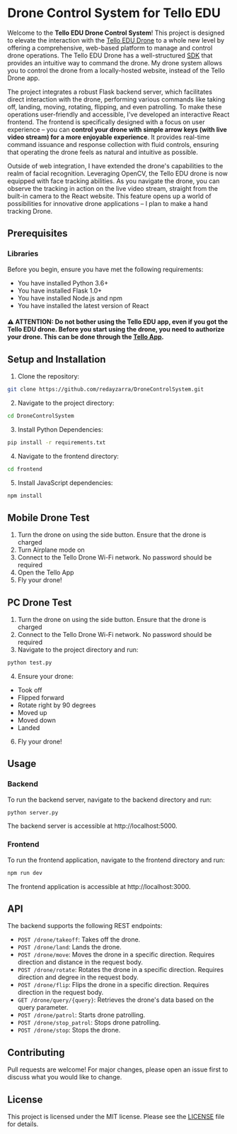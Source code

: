 # Drone Control System for Tello EDU

Welcome to the **Tello EDU Drone Control System**! This project is designed to elevate the interaction with the [Tello EDU Drone](https://www.ryzerobotics.com/tello-edu) to a whole new level by offering a comprehensive, web-based platform to manage and control drone operations. The Tello EDU Drone has a well-structured [SDK](https://dl-cdn.ryzerobotics.com/downloads/Tello/Tello%20SDK%202.0%20User%20Guide.pdf) that provides an intuitive way to command the drone. My drone system allows you to control the drone from a locally-hosted website, instead of the Tello Drone app. 

The project integrates a robust Flask backend server, which facilitates direct interaction with the drone, performing various commands like taking off, landing, moving, rotating, flipping, and even patrolling. To make these operations user-friendly and accessible, I've developed an interactive React frontend. The frontend is specifically designed with a focus on user experience – you can **control your drone with simple arrow keys (with live video stream) for a more enjoyable experience**. It provides real-time command issuance and response collection with fluid controls, ensuring that operating the drone feels as natural and intuitive as possible.

Outside of web integration, I have extended the drone's capabilities to the realm of facial recognition. Leveraging OpenCV, the Tello EDU drone is now equipped with face tracking abilities. As you navigate the drone, you can observe the tracking in action on the live video stream, straight from the built-in camera to the React website. This feature opens up a world of possibilities for innovative drone applications – I plan to make a hand tracking Drone.

## Prerequisites

### Libraries

Before you begin, ensure you have met the following requirements:
- You have installed Python 3.6+
- You have installed Flask 1.0+
- You have installed Node.js and npm
- You have installed the latest version of React

#### ⚠️ **ATTENTION:** Do not bother using the Tello EDU app, even if you got the Tello EDU drone. Before you start using the drone, you need to authorize your drone. This can be done through the [Tello App](https://apps.apple.com/us/app/tello/id1330559633). 

## Setup and Installation

1. Clone the repository:
```bash
git clone https://github.com/redayzarra/DroneControlSystem.git
```

2. Navigate to the project directory:
```bash
cd DroneControlSystem
```

3. Install Python Dependencies:
```bash
pip install -r requirements.txt
```

4. Navigate to the frontend directory:
```bash
cd frontend
```

5. Install JavaScript dependencies:
```bash
npm install
```

## Mobile Drone Test

1. Turn the drone on using the side button. Ensure that the drone is charged
2. Turn Airplane mode on
3. Connect to the Tello Drone Wi-Fi network. No password should be required
4. Open the Tello App
5. Fly your drone!

## PC Drone Test

1. Turn the drone on using the side button. Ensure that the drone is charged
2. Connect to the Tello Drone Wi-Fi network. No password should be required
3. Navigate to the project directory and run:
```bash
python test.py
```
4. Ensure your drone:

* Took off
* Flipped forward
* Rotate right by 90 degrees
* Moved up
* Moved down
* Landed
  
6. Fly your drone!

## Usage 

### Backend

To run the backend server, navigate to the backend directory and run:
```bash
python server.py
```
The backend server is accessible at http://localhost:5000.

### Frontend

To run the frontend application, navigate to the frontend directory and run:
```bash
npm run dev
```
The frontend application is accessible at http://localhost:3000.

## API

The backend supports the following REST endpoints:

* `POST /drone/takeoff`: Takes off the drone.
* `POST /drone/land`: Lands the drone.
* `POST /drone/move`: Moves the drone in a specific direction. Requires direction and distance in the request body.
* `POST /drone/rotate`: Rotates the drone in a specific direction. Requires direction and degree in the request body.
* `POST /drone/flip`: Flips the drone in a specific direction. Requires direction in the request body.
* `GET /drone/query/{query}`: Retrieves the drone's data based on the query parameter.
* `POST /drone/patrol`: Starts drone patrolling.
* `POST /drone/stop_patrol`: Stops drone patrolling.
* `POST /drone/stop`: Stops the drone.

## Contributing

Pull requests are welcome! For major changes, please open an issue first to discuss what you would like to change.

## License

This project is licensed under the MIT license. Please see the [LICENSE](https://github.com/redayzarra/) file for details.
